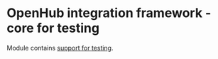 # OpenHub integration framework - core for testing

Module contains [support for testing].



[support for testing]: https://openhubframework.atlassian.net/wiki/pages/viewpage.action?pageId=8814613